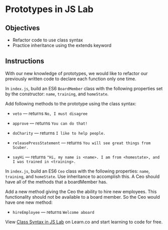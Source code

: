 # Prototypes in JS Lab

## Objectives
+ Refactor code to use class syntax
+ Practice inheritance using the extends keyword

## Instructions
With our new knowledge of prototypes, we would like to refactor our previously written code to declare each function only one time.

In `index.js`, build an ES6 `BoardMember` class with the following properties set by the constructor: `name`, `training`, and `homeState`.

Add following methods to the prototype using the class syntax:
+ `veto` — returns `No, I must disagree`

+ `approve` — returns `You can do that!`

+ `doCharity` — returns `I like to help people.`

+ `releasePressStatement` — returns `You will see great things from Scuber.`

+ `sayHi` — returns `"Hi, my name is <name>. I am from <homestate>, and I was trained in <training>.`


In `index.js`, build an ES6 `Ceo` class with the following properties: `name`, `training`, and `homeState`.  Use inheritance to accomplish this.  A Ceo should have all of the methods that a boardMember has.

Add a new method giving the Ceo the ability to hire new employees.  This functionality should not be available to a board member.  So the Ceo would have one new method:
+ `hireEmployee` — returns `Welcome aboard`

<p class='util--hide'>View <a href='https://learn.co/lessons/js-object-oriented-class-syntax-lab' title='Class Syntax in JS Lab '>Class Syntax in JS Lab</a> on Learn.co and start learning to code for free.</p>
